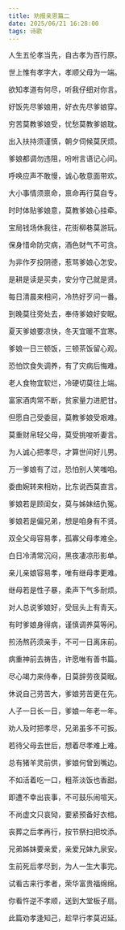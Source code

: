 ```yaml
---
title: 劝报亲恩篇二
date: 2025/06/21 16:28:00
tags: 诗歌
---
```


人生五伦孝当先，自古孝为百行原。

世上惟有孝字大，孝顺父母为一端。

欲知孝道有何尽，听我仔细对你言。

好饭先尽爹娘用，好衣先尽爹娘穿。

穷苦莫教爹娘受，忧愁莫教爹娘耽。

出入扶持须谨慎，朝夕伺候莫厌烦。

爹娘都调勿违阻，吩咐言语记心间。

呼唤应声不敢慢，诚心敬意面带欢。

大小事情须禀命，禀命再行莫自专。

时时体贴爹娘意，莫教爹娘心挂牵。

宝局钱场休我往，花街柳巷莫游玩。

保身惜命防灾病，酒色财气不可贪。

为非作歹投阴德，惹骂爹娘心怎安。

是耕是读是买卖，安分守己就是贤。

每日清晨来相问，冷热好歹问一番。

到晚莫往旁处去，奉侍爹娘好安眠。

夏天爹娘要凉快，冬天宜暖不宜寒。

爹娘一日三顿饭，三顿茶饭留心观。

恐怕饮食失调养，有了灾病后悔难。

老人食物宜软烂，冷硬切莫往上端。

富家酒肉常不断，贫家量力进肥甘。

但愿自己受委屈，莫教爹娘受艰难。

莫重财帛轻父母，莫受挑唆听妻言。

为人诚心把孝尽，才算世间好儿男。

万一爹娘有了过，恐怕别人笑嗤咱。

委曲婉转来相劝，比东说西莫直言。

爹娘若是顾闺女，莫与姊妹结仇冤。

爹娘若是偏兄弟，想是咱身有不贤。

双全父母容易孝，孤寡父母孝难全。

白日冷清常沉闷，黑夜凄凉形影单。

亲儿亲娘容易孝，唯有继母孝更难。

继母若是性子暴，柔声下气多耐烦。

对人总说爹娘好，受屈头上有青天。

有时爹娘身得病，谨慎调养莫等闲。

煎汤熬药须亲手，不可一日离床前。

病重神前去祷告，许愿唯有善书篇。

尽心竭力来侍奉，日莫辞劳夜莫眠。

休说自己劳苦大，爹娘劳苦更在先。

人子一日长一日，爹娘一年老一年。

劝人及时把孝尽，兄弟虽多不可扳。

若待父母去世后，想着尽孝难上难。

总有猪羊灵前供，爹娘何曾到嘴边。

不如活着吃一口，粗茶淡饭也香甜。

即遭不幸出丧事，不可鼓乐闹喧天。

不尚虚文只哀恸，要紧预备好衣棺。

丧葬之后孝再行，按节祭扫把坟添。

兄弟姊妹要亲爱，亲爱兄妹九泉安。

生前死后孝尽到，为人一生大事完。

试看古来行孝者，荣华富贵福绵绵。

你看忤逆不孝顺，送到大堂板子扇。

此篇劝孝逢知己，趁早行孝莫迟延。
